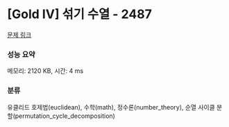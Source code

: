 # [Gold IV] 섞기 수열 - 2487 

[문제 링크](https://www.acmicpc.net/problem/2487) 

### 성능 요약

메모리: 2120 KB, 시간: 4 ms

### 분류

유클리드 호제법(euclidean), 수학(math), 정수론(number_theory), 순열 사이클 분할(permutation_cycle_decomposition)

